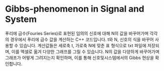 # Gibbs-phenomenon in Signal and System
푸리에 급수(Fouries Series)로 표현된 임의의 신호에 대해 N의 값을 바꾸어가며 각각의 경우에서 푸리에 급수 값을 계산하는 C++ 코드입니다.
t와 N, 신호의 식을 바꾸어 사용할 수 있습니다.
계산값들은 세로축 t, 가로축 N에 맞춘 표 형식으로 txt 파일에 저장되며, 이를 엑셀로 옮겨 다양한 그래프를 그릴 수 있습니다.
N의 값을 다양하게 바꾸어가며 그래프가 어떻게 그려지는지 확인하며, 이를 통해 신호및시스템에서의 Gibbs 현상을 확인합니다.
